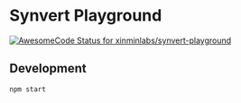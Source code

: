 # Synvert Playground

[![AwesomeCode Status for xinminlabs/synvert-playground](https://awesomecode.io/projects/184ba73f-a4a0-4337-8123-0c4a8a01491a/status)](https://awesomecode.io/repos/xinminlabs/synvert-playground)

## Development

```
npm start
```
